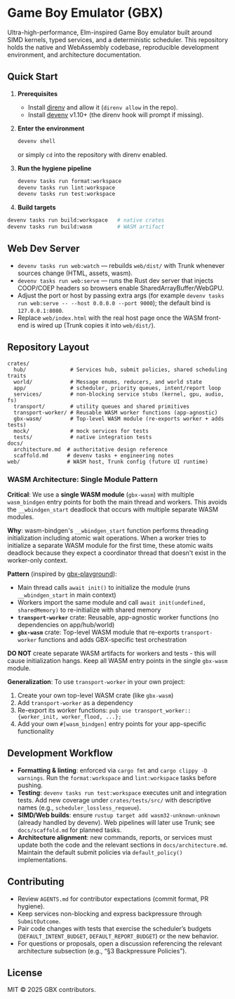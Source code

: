 # Game Boy Emulator (GBX)

Ultra-high-performance, Elm-inspired Game Boy emulator built around SIMD kernels, typed services, and a deterministic scheduler. This repository holds the native and WebAssembly codebase, reproducible development environment, and architecture documentation.

## Quick Start

1. **Prerequisites**  
   - Install [direnv](https://direnv.net/) and allow it (`direnv allow` in the repo).  
   - Install [devenv](https://devenv.sh/) v1.10+ (the direnv hook will prompt if missing).

2. **Enter the environment**  
   ```bash
   devenv shell
   ```
   or simply `cd` into the repository with direnv enabled.

3. **Run the hygiene pipeline**  
   ```bash
   devenv tasks run format:workspace
   devenv tasks run lint:workspace
   devenv tasks run test:workspace
   ```

4. **Build targets**  
 ```bash
 devenv tasks run build:workspace   # native crates
 devenv tasks run build:wasm        # WASM artifact
 ```

## Web Dev Server

- `devenv tasks run web:watch` — rebuilds `web/dist/` with Trunk whenever sources change (HTML, assets, wasm).
- `devenv tasks run web:serve` — runs the Rust dev server that injects COOP/COEP headers so browsers enable SharedArrayBuffer/WebGPU.
- Adjust the port or host by passing extra args (for example `devenv tasks run web:serve -- --host 0.0.0.0 --port 9000`); the default bind is `127.0.0.1:8080`.
- Replace `web/index.html` with the real host page once the WASM front-end is wired up (Trunk copies it into `web/dist/`).

## Repository Layout

```
crates/
  hub/              # Services hub, submit policies, shared scheduling traits
  world/            # Message enums, reducers, and world state
  app/              # scheduler, priority queues, intent/report loop
  services/         # non-blocking service stubs (kernel, gpu, audio, fs)
  transport/        # utility queues and shared primitives
  transport-worker/ # Reusable WASM worker functions (app-agnostic)
  gbx-wasm/         # Top-level WASM module (re-exports worker + adds tests)
  mock/             # mock services for tests
  tests/            # native integration tests
docs/
  architecture.md  # authoritative design reference
  scaffold.md      # devenv tasks + engineering notes
web/               # WASM host, Trunk config (future UI runtime)
```

### WASM Architecture: Single Module Pattern

**Critical**: We use a **single WASM module** (`gbx-wasm`) with multiple `wasm_bindgen` entry points for both the main thread and workers. This avoids the `__wbindgen_start` deadlock that occurs with multiple separate WASM modules.

**Why**: wasm-bindgen's `__wbindgen_start` function performs threading initialization including atomic wait operations. When a worker tries to initialize a separate WASM module for the first time, these atomic waits deadlock because they expect a coordinator thread that doesn't exist in the worker-only context.

**Pattern** (inspired by [gbx-playground](https://github.com/bkase/gbx-playground)):
- Main thread calls `await init()` to initialize the module (runs `__wbindgen_start` in main context)
- Workers import the same module and call `await init(undefined, sharedMemory)` to re-initialize with shared memory
- **`transport-worker`** crate: Reusable, app-agnostic worker functions (no dependencies on app/hub/world)
- **`gbx-wasm`** crate: Top-level WASM module that re-exports `transport-worker` functions and adds GBX-specific test orchestration

**DO NOT** create separate WASM artifacts for workers and tests - this will cause initialization hangs. Keep all WASM entry points in the single `gbx-wasm` module.

**Generalization**: To use `transport-worker` in your own project:
1. Create your own top-level WASM crate (like `gbx-wasm`)
2. Add `transport-worker` as a dependency
3. Re-export its worker functions: `pub use transport_worker::{worker_init, worker_flood, ...};`
4. Add your own `#[wasm_bindgen]` entry points for your app-specific functionality

## Development Workflow

- **Formatting & linting**: enforced via `cargo fmt` and `cargo clippy -D warnings`. Run the `format:workspace` and `lint:workspace` tasks before pushing.
- **Testing**: `devenv tasks run test:workspace` executes unit and integration tests. Add new coverage under `crates/tests/src/` with descriptive names (e.g., `scheduler_lossless_requeue`).
- **SIMD/Web builds**: ensure `rustup target add wasm32-unknown-unknown` (already handled by devenv). Web pipelines will later use Trunk; see `docs/scaffold.md` for planned tasks.
- **Architecture alignment**: new commands, reports, or services must update both the code and the relevant sections in `docs/architecture.md`. Maintain the default submit policies via `default_policy()` implementations.

## Contributing

- Review `AGENTS.md` for contributor expectations (commit format, PR hygiene).
- Keep services non-blocking and express backpressure through `SubmitOutcome`.
- Pair code changes with tests that exercise the scheduler’s budgets (`DEFAULT_INTENT_BUDGET`, `DEFAULT_REPORT_BUDGET`) or the new behavior.
- For questions or proposals, open a discussion referencing the relevant architecture subsection (e.g., “§3 Backpressure Policies”).

## License

MIT © 2025 GBX contributors.
